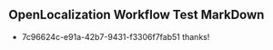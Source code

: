 ## OpenLocalization Workflow Test MarkDown
* 7c96624c-e91a-42b7-9431-f3306f7fab51 thanks!

<!--HONumber=Jul16_HO4-->


